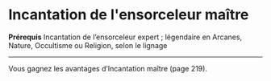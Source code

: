 # Incantation de l'ensorceleur maître

<p><strong>Prérequis</strong>  Incantation de l’ensorceleur expert ; légendaire en Arcanes, Nature, Occultisme ou Religion, selon le lignage</p>
<hr>
<p>Vous gagnez les avantages d’Incantation maître (page 219).</p>